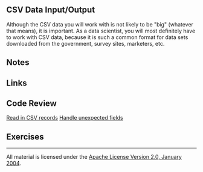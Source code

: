 ## CSV Data Input/Output

Although the CSV data you will work with is not likely to be "big" (whatever that means), it is important.  As a data scientist, you will most definitely have to work with CSV data, because it is such a common format for data sets downloaded from the government, survey sites, marketers, etc.

## Notes

## Links

## Code Review

[Read in CSV records](example1/example1.go)
[Handle unexpected fields](example2/example2.go)

## Exercises

___
All material is licensed under the [Apache License Version 2.0, January 2004](http://www.apache.org/licenses/LICENSE-2.0).
